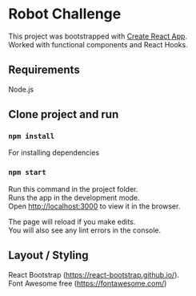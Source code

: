 # Robot Challenge

This project was bootstrapped with [Create React App](https://github.com/facebook/create-react-app).\
Worked with functional components and React Hooks.

## Requirements

Node.js

## Clone project and run

### `npm install`

For installing dependencies

### `npm start`

Run this command in the project folder.\
Runs the app in the development mode.\
Open [http://localhost:3000](http://localhost:3000) to view it in the browser.

The page will reload if you make edits.\
You will also see any lint errors in the console.

## Layout / Styling

React Bootstrap (https://react-bootstrap.github.io/).\
Font Awesome free (https://fontawesome.com/)
